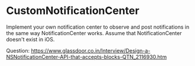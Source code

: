 # CustomNotificationCenter
Implement your own notification center to observe and post notifications in the same way NotificationCenter works.
Assume that NotificationCenter doesn't exist in iOS.

Question: https://www.glassdoor.co.in/Interview/Design-a-NSNotificationCenter-API-that-accepts-blocks-QTN_2116930.htm

